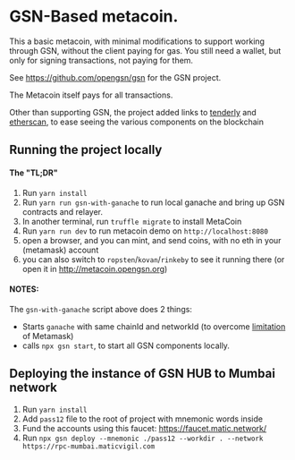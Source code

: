 # GSN-Based metacoin.

This a basic metacoin, with minimal modifications to support working through GSN, without the client paying for gas.
You still need a wallet, but only for signing transactions, not paying for them.

See https://github.com/opengsn/gsn for the GSN project.

The Metacoin itself pays for all transactions.

Other than supporting GSN, the project added links to [tenderly](https://dashboard.tenderly.dev/contract/kovan/0x2E0d94754b348D208D64d52d78BcD443aFA9fa52) and [etherscan](https://kovan.etherscan.io/address/0x2e0d94754b348d208d64d52d78bcd443afa9fa52), to ease seeing the various components on the blockchain

## Running the project locally
#### The "TL;DR"
1. Run `yarn install `
2. Run `yarn run gsn-with-ganache` to run local ganache and bring up GSN contracts and relayer.
3. In another terminal, run `truffle migrate` to install MetaCoin
4. Run `yarn run dev` to run metacoin demo on `http://localhost:8080`
5. open a browser, and you can mint, and send coins, with no eth in your (metamask) account
6. you can also switch to `ropsten`/`kovan`/`rinkeby` to see it running there
    (or open it in http://metacoin.opengsn.org)

#### NOTES:

The `gsn-with-ganache` script above does 2 things:

- Starts `ganache` with same chainId and networkId (to overcome [limitation](https://github.com/MetaMask/metamask-extension/issues/8385) of Metamask)
- calls `npx gsn start`, to start all GSN components locally.


## Deploying the instance of GSN HUB to Mumbai network

1. Run `yarn install `
2. Add `pass12` file to the root of project with mnemonic words inside
3. Fund the accounts using this faucet: https://faucet.matic.network/
4. Run `npx gsn deploy --mnemonic ./pass12 --workdir . --network https://rpc-mumbai.maticvigil.com`


